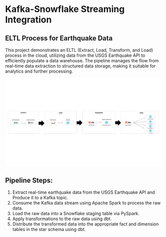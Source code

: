 # Kafka-Snowflake Streaming Integration

## ELTL Process for Earthquake Data

This project demonstrates an ELTL (Extract, Load, Transform, and Load) process in the cloud, utilizing data from the USGS Earthquake API to efficiently populate a data warehouse. The pipeline manages the flow from real-time data extraction to structured data storage, making it suitable for analytics and further processing.

![Pipeline Overview](.files/pipeline_overview_.png)

## Pipeline Steps:

1. Extract real-time earthquake data from the USGS Earthquake API and Produce it to a Kafka topic.
2. Consume the Kafka data stream using Apache Spark to process the raw data.
3. Load the raw data into a Snowflake staging table via PySpark.
4. Apply transformations to the raw data using dbt.
5. Distribute the transformed data into the appropriate fact and dimension tables in the star schema using dbt.

